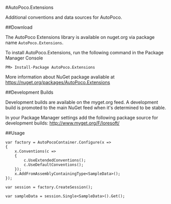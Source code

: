 #AutoPoco.Extensions

Additional conventions and data sources for AutoPoco.

##Download

The AutoPoco Extensions library is available on nuget.org via package name `AutoPoco.Extensions`.

To install AutoPoco.Extensions, run the following command in the Package Manager Console

    PM> Install-Package AutoPoco.Extensions
    
More information about NuGet package avaliable at
https://nuget.org/packages/AutoPoco.Extensions

##Development Builds

Development builds are available on the myget.org feed.  A development build is promoted to the main NuGet feed when it's determined to be stable. 

In your Package Manager settings add the following package source for development builds:
http://www.myget.org/F/loresoft/

##Usage

    var factory = AutoPocoContainer.Configure(x =>
    {
        x.Conventions(c =>
        {
            c.UseExtendedConventions();
            c.UseDefaultConventions();
        });
        x.AddFromAssemblyContainingType<SampleData>();
    });

    var session = factory.CreateSession();

    var sampleData = session.Single<SampleData>().Get();
